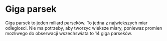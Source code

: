 # Giga parsek

Giga parsek to jeden miliard parseków. To jedna z najwiekszych miar odleglosci.
Nie ma potrzeby, aby tworzyc wieksze miary, poniewaz promien mozliwego do
obserwacji wszechswiata to 14 giga parseków.
